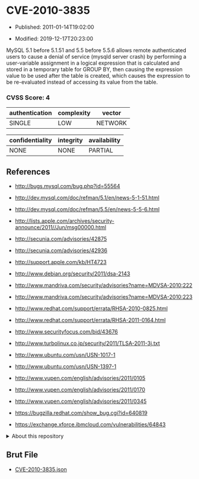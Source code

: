 # CVE-2010-3835

- Published: 2011-01-14T19:02:00

- Modified: 2019-12-17T20:23:00

MySQL 5.1 before 5.1.51 and 5.5 before 5.5.6 allows remote authenticated users to cause a denial of service (mysqld server crash) by performing a user-variable assignment in a logical expression that is calculated and stored in a temporary table for GROUP BY, then causing the expression value to be used after the table is created, which causes the expression to be re-evaluated instead of accessing its value from the table.

### CVSS Score: **4**

| authentication | complexity | vector |
| --- | --- | --- |
| SINGLE | LOW | NETWORK |

| confidentiality | integrity | availability |
| --- | --- | --- |
| NONE | NONE | PARTIAL |

## References

* http://bugs.mysql.com/bug.php?id=55564

* http://dev.mysql.com/doc/refman/5.1/en/news-5-1-51.html

* http://dev.mysql.com/doc/refman/5.5/en/news-5-5-6.html

* http://lists.apple.com/archives/security-announce/2011//Jun/msg00000.html

* http://secunia.com/advisories/42875

* http://secunia.com/advisories/42936

* http://support.apple.com/kb/HT4723

* http://www.debian.org/security/2011/dsa-2143

* http://www.mandriva.com/security/advisories?name=MDVSA-2010:222

* http://www.mandriva.com/security/advisories?name=MDVSA-2010:223

* http://www.redhat.com/support/errata/RHSA-2010-0825.html

* http://www.redhat.com/support/errata/RHSA-2011-0164.html

* http://www.securityfocus.com/bid/43676

* http://www.turbolinux.co.jp/security/2011/TLSA-2011-3j.txt

* http://www.ubuntu.com/usn/USN-1017-1

* http://www.ubuntu.com/usn/USN-1397-1

* http://www.vupen.com/english/advisories/2011/0105

* http://www.vupen.com/english/advisories/2011/0170

* http://www.vupen.com/english/advisories/2011/0345

* https://bugzilla.redhat.com/show_bug.cgi?id=640819

* https://exchange.xforce.ibmcloud.com/vulnerabilities/64843

<details>
<summary>About this repository</summary> 

  This repository is part of the project [Live Hack CVE](https://github.com/Live-Hack-CVE). Main website can be found [www.live-hack.org](https://www.live-hack.org) 
  
  Made by [Sn0wAlice](https://github.com/Sn0wAlice) for the people that care about security and need to have a feed of the latest CVEs. Hope you enjoy it, don't forget to star the repo and follow me on [Twitter](https://twitter.com/Sn0wAlice) and [Github](https://github.com/Sn0wAlice). And that is my [personnal website](https://www.alice-snow.me/)

  - [Home Page](https://github.com/Live-Hack-CVE)
  - [Framework](https://github.com/Live-Hack-CVE/cve-framework)
  - [CVE database](https://github.com/Live-Hack-CVE/full_database)
  - [Changelog](https://github.com/Live-Hack-CVE/Changelog)
</details>

## Brut File

* [CVE-2010-3835.json](https://raw.githubusercontent.com/Live-Hack-CVE/full_database/main/cves/2010/CVE-2010-3835.json)

